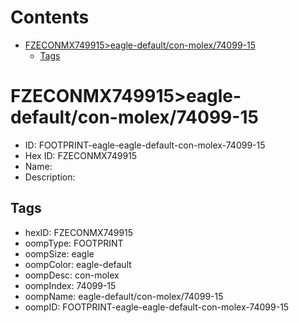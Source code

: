 



Contents
========

* [FZECONMX749915>eagle-default/con-molex/74099-15](#fzeconmx749915eagle-defaultcon-molex74099-15)
	* [Tags](#tags)

# FZECONMX749915>eagle-default/con-molex/74099-15

- ID: FOOTPRINT-eagle-eagle-default-con-molex-74099-15
- Hex ID: FZECONMX749915
- Name: 
- Description: 

## Tags

- hexID: FZECONMX749915
- oompType: FOOTPRINT
- oompSize: eagle
- oompColor: eagle-default
- oompDesc: con-molex
- oompIndex: 74099-15
- oompName: eagle-default/con-molex/74099-15
- oompID: FOOTPRINT-eagle-eagle-default-con-molex-74099-15
